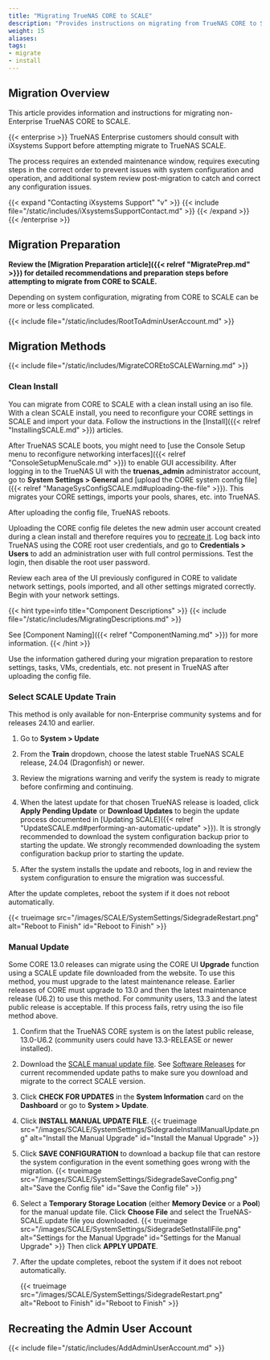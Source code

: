 ```yaml
---
title: "Migrating TrueNAS CORE to SCALE"
description: "Provides instructions on migrating from TrueNAS CORE to SCALE. Migration methods include using an ISO or manual update file."
weight: 15
aliases: 
tags:
- migrate
- install
---
```


## Migration Overview

This article provides information and instructions for migrating non-Enterprise TrueNAS CORE to SCALE.

{{< enterprise >}}
TrueNAS Enterprise customers should consult with iXsystems Support before attempting migrate to TrueNAS SCALE.

The process requires an extended maintenance window, requires executing steps in the correct order to prevent issues with system configuration and operation, and additional system review post-migration to catch and correct any configuration issues.

{{< expand "Contacting iXsystems Support" "v" >}}
{{< include file="/static/includes/iXsystemsSupportContact.md" >}}
{{< /expand >}}
{{< /enterprise >}}

## Migration Preparation

**Review the [Migration Preparation article]({{< relref "MigratePrep.md" >}}) for detailed recommendations and preparation steps before attempting to migrate from CORE to SCALE.**

Depending on system configuration, migrating from CORE to SCALE can be more or less complicated.

{{< include file="/static/includes/RootToAdminUserAccount.md" >}}

## Migration Methods

{{< include file="/static/includes/MigrateCOREtoSCALEWarning.md" >}}

### Clean Install
You can migrate from CORE to SCALE with a clean install using an <file>iso</file> file.
With a clean SCALE install, you need to reconfigure your CORE settings in SCALE and import your data.
Follow the instructions in the [Install]({{< relref "InstallingSCALE.md" >}}) articles.

After TrueNAS SCALE boots, you might need to [use the Console Setup menu to reconfigure networking interfaces]({{< relref "ConsoleSetupMenuScale.md" >}}) to enable GUI accessibility.
After logging in to the TrueNAS UI with the **truenas_admin** administrator account, go to **System Settings > General** and [upload the CORE system config file]({{< relref "ManageSysConfigSCALE.md#uploading-the-file" >}}).
This migrates your CORE settings, imports your pools, shares, etc. into TrueNAS.

After uploading the config file, TrueNAS reboots. 

Uploading the CORE config file deletes the new admin user account created during a clean install and therefore requires you to [recreate it](#recreating-the-admin-user-account).
Log back into TrueNAS using the CORE root user credentials, and go to **Credentials > Users** to add an administration user with full control permissions.
Test the login, then disable the root user password.

Review each area of the UI previously configured in CORE to validate network settings, pools imported, and all other settings migrated correctly.
Begin with your network settings.

{{< hint type=info title="Component Descriptions" >}}
{{< include file="/static/includes/MigratingDescriptions.md" >}}

See [Component Naming]({{< relref "ComponentNaming.md" >}}) for more information.
{{< /hint >}}

Use the information gathered during your migration preparation to restore settings, tasks, VMs, credentials, etc. not present in TrueNAS after uploading the config file.

### Select SCALE Update Train
This method is only available for non-Enterprise community systems and for releases 24.10 and earlier.

1. Go to **System > Update**

2. From the **Train** dropdown, choose the latest stable TrueNAS SCALE release, 24.04 (Dragonfish) or newer.

3. Review the migrations warning and verify the system is ready to migrate before confirming and continuing.

4. When the latest update for that chosen TrueNAS release is loaded, click **Apply Pending Update** or **Download Updates** to begin the update process documented in [Updating SCALE]({{< relref "UpdateSCALE.md#performing-an-automatic-update" >}}).
   It is strongly recommended to download the system configuration backup prior to starting the update.
   We strongly recommended downloading the system configuration backup prior to starting the update.

5. After the system installs the update and reboots, log in and review the system configuration to ensure the migration was successful.

After the update completes, reboot the system if it does not reboot automatically.

{{< trueimage src="/images/SCALE/SystemSettings/SidegradeRestart.png" alt="Reboot to Finish" id="Reboot to Finish" >}}

### Manual Update
Some CORE 13.0 releases can migrate using the CORE UI **Upgrade** function using a SCALE update file downloaded from the website.
To use this method, you must upgrade to the latest maintenance release.
Earlier releases of CORE must upgrade to 13.0 and then the latest maintenance release (U6.2) to use this method.
For community users, 13.3 and the latest public release is acceptable.
If this process fails, retry using the iso file method above.

1. Confirm that the TrueNAS CORE system is on the latest public release, 13.0-U6.2 (community users could have 13.3-RELEASE or newer installed).
2. Download the [SCALE manual update file](https://www.truenas.com/download-truenas-scale/).
   See [Software Releases](https://www.truenas.com/docs/softwarereleases/#upgrade-paths) for current recommended update paths to make sure you download and migrate to the correct SCALE version.
3. Click **CHECK FOR UPDATES** in the **System Information** card on the **Dashboard** or go to **System > Update**.
4. Click **INSTALL MANUAL UPDATE FILE**.
   {{< trueimage src="/images/SCALE/SystemSettings/SidegradeInstallManualUpdate.png" alt="Install the Manual Upgrade" id="Install the Manual Upgrade" >}}
5. Click **SAVE CONFIGURATION** to download a backup file that can restore the system configuration in the event something goes wrong with the migration.
   {{< trueimage src="/images/SCALE/SystemSettings/SidegradeSaveConfig.png" alt="Save the Config file" id="Save the Config file" >}}
6. Select a **Temporary Storage Location** (either **Memory Device** or a **Pool**) for the manual update file.
   Click **Choose File** and select the <file>TrueNAS-SCALE.update</file> file you downloaded.
   {{< trueimage src="/images/SCALE/SystemSettings/SidegradeSetInstallFile.png" alt="Settings for the Manual Upgrade" id="Settings for the Manual Upgrade" >}}
   Then click **APPLY UPDATE**.
7. After the update completes, reboot the system if it does not reboot automatically.

   {{< trueimage src="/images/SCALE/SystemSettings/SidegradeRestart.png" alt="Reboot to Finish" id="Reboot to Finish" >}}

## Recreating the Admin User Account

{{< include file="/static/includes/AddAdminUserAccount.md" >}}